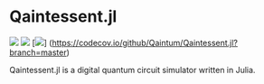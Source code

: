 Qaintessent.jl
==============

![](https://github.com/Qaintum/Qaintessent.jl/workflows/Run%20tests/badge.svg) [![](https://img.shields.io/badge/docs-stable-blue.svg)](https://qaintum.github.io/Qaintessent.jl/dev) [![](https://codecov.io/github/Qaintum/Qaintessent.jl/coverage.svg?branch=master)]
(https://codecov.io/github/Qaintum/Qaintessent.jl?branch=master)



Qaintessent.jl is a digital quantum circuit simulator written in Julia.
